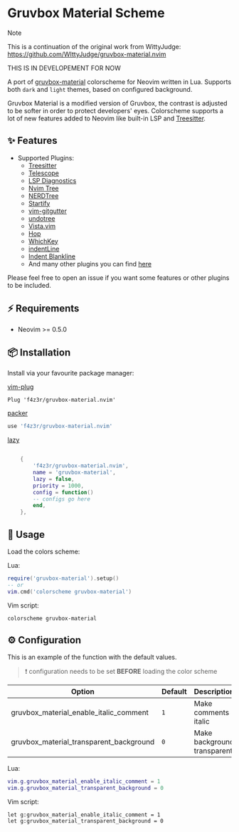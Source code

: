 # Gruvbox Material Scheme

> [!NOTE]
> This is a continuation of the original work from WittyJudge:
> https://github.com/WIttyJudge/gruvbox-material.nvim

THIS IS IN DEVELOPEMENT FOR NOW

A port of [gruvbox-material](https://github.com/sainnhe/gruvbox-material) colorscheme for Neovim
written in Lua. Supports both `dark` and `light` themes, based on configured background.

Gruvbox Material is a modified version of Gruvbox, the contrast is adjusted to be softer in order to
protect developers' eyes. Colorscheme supports a lot of new features added to Neovim like built-in
LSP and [Treesitter](https://github.com/nvim-treesitter/nvim-treesitter).

## ✨ Features

- Supported Plugins:
  - [Treesitter](https://github.com/nvim-treesitter/nvim-treesitter)
  - [Telescope](https://github.com/nvim-telescope/telescope.nvim)
  - [LSP Diagnostics](https://neovim.io/doc/user/lsp.html)
  - [Nvim Tree](https://github.com/kyazdani42/nvim-tree.lua)
  - [NERDTree](https://github.com/preservim/nerdtree)
  - [Startify](https://github.com/mhinz/vim-startify)
  - [vim-gitgutter](https://github.com/airblade/vim-gitgutter)
  - [undotree](https://github.com/mbbill/undotree)
  - [Vista.vim](https://github.com/liuchengxu/vista.vim)
  - [Hop](https://github.com/phaazon/hop.nvim)
  - [WhichKey](https://github.com/liuchengxu/vim-which-key)
  - [indentLine](https://github.com/Yggdroot/indentLine)
  - [Indent Blankline](https://github.com/lukas-reineke/indent-blankline.nvim)
  - And many other plugins you can find [here](./lua/gruvbox-material/highlights.lua#L384)

Please feel free to open an issue if you want some features or other plugins to be included.

## ⚡️ Requirements

- Neovim >= 0.5.0

## 📦 Installation

Install via your favourite package manager:

[vim-plug](https://github.com/junegunn/vim-plug)

```vim
Plug 'f4z3r/gruvbox-material.nvim'
```

[packer](https://github.com/wbthomason/packer.nvim)

```lua
use 'f4z3r/gruvbox-material.nvim'
```

[lazy](https://github.com/folke/lazy.nvim)


```lua

	{
		'f4z3r/gruvbox-material.nvim',
		name = 'gruvbox-material',
		lazy = false,
		priority = 1000,
        config = function()
        -- configs go here
        end,
    },
```

## 🚀 Usage

Load the colors scheme:

Lua:

```lua
require('gruvbox-material').setup()
-- or
vim.cmd('colorscheme gruvbox-material')
```

Vim script:

```vim
colorscheme gruvbox-material
```

## ⚙️ Configuration

This is an example of the function with the default values.

> ❗️ configuration needs to be set **BEFORE** loading the color scheme

| Option                                  | Default | Description                 |
| --------------------------------------- | ------- | --------------------------- |
| gruvbox_material_enable_italic_comment  | `1`     | Make comments italic        |
| gruvbox_material_transparent_background | `0`     | Make background transparent |

Lua:

```lua
vim.g.gruvbox_material_enable_italic_comment = 1
vim.g.gruvbox_material_transparent_background = 0

```

Vim script:

```vim
let g:gruvbox_material_enable_italic_comment = 1
let g:gruvbox_material_transparent_background = 0

```

